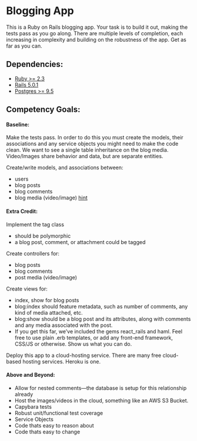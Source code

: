 # Blogging App

This is a Ruby on Rails blogging app. Your task is to build it out, making the tests pass as you go along. There are multiple levels of completion, each increasing in complexity and building on the robustness of the app. Get as far as you can.

## Dependencies:
* [Ruby >= 2.3](https://www.ruby-lang.org/en/downloads/)
* [Rails 5.0.1](https://github.com/rails/rails)
* [Postgres >= 9.5](https://postgresapp.com)

## Competency Goals:

#### Baseline:
Make the tests pass. In order to do this you must create the models, their associations and any service objects you might need to make the code clean. We want to see a single table inheritance on the blog media. Video/Images share behavior and data, but are separate entities.

Create/write models, and associations between:
* users
* blog posts
* blog comments
* blog media (video/image) [hint](http://edgeapi.rubyonrails.org/classes/ActiveRecord/Enum.html)

#### Extra Credit:
Implement the tag class
* should be polymorphic
* a blog post, comment, or attachment could be tagged

Create controllers for:
* blog posts
* blog comments
* post media (video/image)

Create views for:
* index, show for blog posts
* blog:index should feature metadata, such as number of comments, any kind of media attached, etc.
* blog:show should be a blog post and its attributes, along with comments and any media associated with the post.
* If you get this far, we’ve included the gems react_rails and haml. Feel free to use plain .erb templates, or add any front-end framework, CSS/JS or otherwise. Show us what you can do.

Deploy this app to a cloud-hosting service. There are many free cloud-based hosting services. Heroku is one.

#### Above and Beyond:
* Allow for nested comments—the database is setup for this relationship already
* Host the images/videos in the cloud, something like an AWS S3 Bucket.
* Capybara tests
* Robust unit/functional test coverage
* Service Objects
* Code thats easy to reason about
* Code thats easy to change

